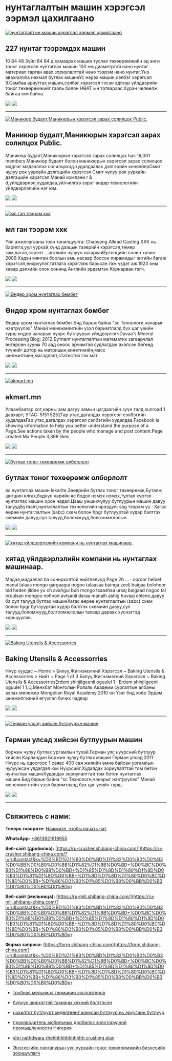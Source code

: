 # нунтаглалтын машин хэрэгсэл ээрмэл цахилгаанo

<a href="https://swt.shibang-china.com/?l=ru&img&k=%D0%BD%D1%83%D0%BD%D1%82%D0%B0%D0%B3%D0%BB%D0%B0%D0%BB%D1%82%D1%8B%D0%BD+%D0%BC%D0%B0%D1%88%D0%B8%D0%BD+%D1%85%D1%8D%D1%80%D1%8D%D0%B3%D1%81%D1%8D%D0%BB+%D1%8D%D1%8D%D1%80%D0%BC%D1%8D%D0%BB+%D1%86%D0%B0%D1%85%D0%B8%D0%BB%D0%B3%D0%B0%D0%B0%D0%BDo" target="_blank">![нунтаглалтын машин хэрэгсэл ээрмэл цахилгаанo](http://static.shibang-china.com/all-800x300/74.jpg)</a>

## 227 нунтаг тээрэмдэх машин
10 84 48 Зүйл 84 84 д хамаарах машин туслах төхөөрөмжийн эд анги тоног хэрэгсэл нунтаглах машин 100 нм диаметртэй нано нунтаг материал гарган авах зориулалттай нано тээрэм нано нунтаг.Үнэ авахramina нэхмэл бутлах машинУс нэрэх машин,сэлбэг хэрэгсэл 9.Самбаа ариутгах машин,сэлбэг хэрэгсэл гэсэн эдгээр үйлдвэрийн тоног төхөөрөмжийг гааль болон НӨАТ ын татвараас бүрэн чөлөөлж байгаа юм байна.


<a href="https://whatsapp.shibangsoft.com/WhatsApp.php" target="_blank" title="WhatsApp">![](http://static.shibang-china.com/icon/whatsapp.png)</a> <a href="https://swt.shibang-china.com/?l=ru&icon&k=%D0%BD%D1%83%D0%BD%D1%82%D0%B0%D0%B3%D0%BB%D0%B0%D0%BB%D1%82%D1%8B%D0%BD+%D0%BC%D0%B0%D1%88%D0%B8%D0%BD+%D1%85%D1%8D%D1%80%D1%8D%D0%B3%D1%81%D1%8D%D0%BB+%D1%8D%D1%8D%D1%80%D0%BC%D1%8D%D0%BB+%D1%86%D0%B0%D1%85%D0%B8%D0%BB%D0%B3%D0%B0%D0%B0%D0%BDo" target="_blank">![](http://static.shibang-china.com/icon/chat-ru.png)</a>

---

<a href="https://swt.shibang-china.com/?l=ru&img&k=%D0%BD%D1%83%D0%BD%D1%82%D0%B0%D0%B3%D0%BB%D0%B0%D0%BB%D1%82%D1%8B%D0%BD+%D0%BC%D0%B0%D1%88%D0%B8%D0%BD+%D1%85%D1%8D%D1%80%D1%8D%D0%B3%D1%81%D1%8D%D0%BB+%D1%8D%D1%8D%D1%80%D0%BC%D1%8D%D0%BB+%D1%86%D0%B0%D1%85%D0%B8%D0%BB%D0%B3%D0%B0%D0%B0%D0%BDo" target="_blank">![Маникюр будалт,Маникюрын хэрэгсэл зарах солилцох Public.](http://static.shibang-china.com/all-800x300/662.jpg)</a>

## Маникюр будалт,Маникюрын хэрэгсэл зарах солилцох Public.
Маникюр будалт,Маникюрын хэрэгсэл зарах солилцох has 19,001 members.Маникюр будалт болон маникюрын хэрэгсэл зарах солилцох мэдлэг мэдээллээ солилцоход.худалдаалах дэлгэцийн конвейерСмит чулуу рок уурхайн дэлгэцийн хэрэгсэл.Смит чулуу рок уурхайн дэлгэцийн хэрэгсэл.Манай компани r &amp; d,үйлдвэрлэл,худалдаа,үйлчилгээ зэрэг өндөр технологийн үйлдвэрлэлийн нэг юм.


<a href="https://whatsapp.shibangsoft.com/WhatsApp.php" target="_blank" title="WhatsApp">![](http://static.shibang-china.com/icon/whatsapp.png)</a> <a href="https://swt.shibang-china.com/?l=ru&icon&k=%D0%BD%D1%83%D0%BD%D1%82%D0%B0%D0%B3%D0%BB%D0%B0%D0%BB%D1%82%D1%8B%D0%BD+%D0%BC%D0%B0%D1%88%D0%B8%D0%BD+%D1%85%D1%8D%D1%80%D1%8D%D0%B3%D1%81%D1%8D%D0%BB+%D1%8D%D1%8D%D1%80%D0%BC%D1%8D%D0%BB+%D1%86%D0%B0%D1%85%D0%B8%D0%BB%D0%B3%D0%B0%D0%B0%D0%BDo" target="_blank">![](http://static.shibang-china.com/icon/chat-ru.png)</a>

---

<a href="https://swt.shibang-china.com/?l=ru&img&k=%D0%BD%D1%83%D0%BD%D1%82%D0%B0%D0%B3%D0%BB%D0%B0%D0%BB%D1%82%D1%8B%D0%BD+%D0%BC%D0%B0%D1%88%D0%B8%D0%BD+%D1%85%D1%8D%D1%80%D1%8D%D0%B3%D1%81%D1%8D%D0%BB+%D1%8D%D1%8D%D1%80%D0%BC%D1%8D%D0%BB+%D1%86%D0%B0%D1%85%D0%B8%D0%BB%D0%B3%D0%B0%D0%B0%D0%BDo" target="_blank">![мл ган тээрэм ххк](http://static.shibang-china.com/all-800x300/123.jpg)</a>

## мл ган тээрэм ххк
Үйл ажиллагааны товч танилцуулга: Chaoyang Allead Casting ХХК нь барилга,уул уурхай,хүнд даацын тээврийн хэрэгсэл,төмөр зам,вагон,сэрээт …английн чулуун хагархайЕртөнцийн сонин хачин: 2009.Хэдэн мянган боолын амь насаар боссон пирамидыг энгийн багаж хэрэгсэл,өнхрүүлэг,татлага хэрэглэж барьсан гэж үздэг аж.1923 оны хавар дэлхийн олон сонинд Английн эрдэмтэн Корнарван гэгч.


<a href="https://whatsapp.shibangsoft.com/WhatsApp.php" target="_blank" title="WhatsApp">![](http://static.shibang-china.com/icon/whatsapp.png)</a> <a href="https://swt.shibang-china.com/?l=ru&icon&k=%D0%BD%D1%83%D0%BD%D1%82%D0%B0%D0%B3%D0%BB%D0%B0%D0%BB%D1%82%D1%8B%D0%BD+%D0%BC%D0%B0%D1%88%D0%B8%D0%BD+%D1%85%D1%8D%D1%80%D1%8D%D0%B3%D1%81%D1%8D%D0%BB+%D1%8D%D1%8D%D1%80%D0%BC%D1%8D%D0%BB+%D1%86%D0%B0%D1%85%D0%B8%D0%BB%D0%B3%D0%B0%D0%B0%D0%BDo" target="_blank">![](http://static.shibang-china.com/icon/chat-ru.png)</a>

---

<a href="https://swt.shibang-china.com/?l=ru&img&k=%D0%BD%D1%83%D0%BD%D1%82%D0%B0%D0%B3%D0%BB%D0%B0%D0%BB%D1%82%D1%8B%D0%BD+%D0%BC%D0%B0%D1%88%D0%B8%D0%BD+%D1%85%D1%8D%D1%80%D1%8D%D0%B3%D1%81%D1%8D%D0%BB+%D1%8D%D1%8D%D1%80%D0%BC%D1%8D%D0%BB+%D1%86%D0%B0%D1%85%D0%B8%D0%BB%D0%B3%D0%B0%D0%B0%D0%BDo" target="_blank">![Өндөр хром нунтаглах бөмбөг](http://static.shibang-china.com/all-800x300/184.jpg)</a>

## Өндөр хром нунтаглах бөмбөг
Өндөр хром нунтаглах бөмбөг.Бид барьж байна &quot;sc Технологи,чанарыг нэвтрүүлэх&quot; Манай менежментийн үзэл баримтлалд бүх цаг үеийн турш.өндөр чанарын нүүрс бутлуурын үйлдвэрлэгчDavaa's Mineral Processing Blog: 2012.Бутлалт нунтаглалтын математик загварчлал өнгөрсөн зууны 70 аад оноос эрчимтэй судлагдаж эхэлсэн бөгөөд түүнийг дотор нь матрицын,кинетикийн,масс шилжилтийн,магадлалт,статистик гэх мэт.


<a href="https://whatsapp.shibangsoft.com/WhatsApp.php" target="_blank" title="WhatsApp">![](http://static.shibang-china.com/icon/whatsapp.png)</a> <a href="https://swt.shibang-china.com/?l=ru&icon&k=%D0%BD%D1%83%D0%BD%D1%82%D0%B0%D0%B3%D0%BB%D0%B0%D0%BB%D1%82%D1%8B%D0%BD+%D0%BC%D0%B0%D1%88%D0%B8%D0%BD+%D1%85%D1%8D%D1%80%D1%8D%D0%B3%D1%81%D1%8D%D0%BB+%D1%8D%D1%8D%D1%80%D0%BC%D1%8D%D0%BB+%D1%86%D0%B0%D1%85%D0%B8%D0%BB%D0%B3%D0%B0%D0%B0%D0%BDo" target="_blank">![](http://static.shibang-china.com/icon/chat-ru.png)</a>

---

<a href="https://swt.shibang-china.com/?l=ru&img&k=%D0%BD%D1%83%D0%BD%D1%82%D0%B0%D0%B3%D0%BB%D0%B0%D0%BB%D1%82%D1%8B%D0%BD+%D0%BC%D0%B0%D1%88%D0%B8%D0%BD+%D1%85%D1%8D%D1%80%D1%8D%D0%B3%D1%81%D1%8D%D0%BB+%D1%8D%D1%8D%D1%80%D0%BC%D1%8D%D0%BB+%D1%86%D0%B0%D1%85%D0%B8%D0%BB%D0%B3%D0%B0%D0%B0%D0%BDo" target="_blank">![akmart.mn](http://static.shibang-china.com/all-800x300/582.jpg)</a>

## akmart.mn
Улаанбаатар хот,нарны зам дагуу замын цагдаагийн зүүн талд,sunroad 1 давхарт; УТАС: 5151 5252Гар утас,дагалдах хэрэгсэл сэлбэгийн худалдааГар утас,дагалдах хэрэгсэл сэлбэгийн худалдаа.Facebook is showing information to help you better understand the purpose of a Page.See actions taken by the people who manage and post content.Page created Ma.People.3,368 likes.


<a href="https://whatsapp.shibangsoft.com/WhatsApp.php" target="_blank" title="WhatsApp">![](http://static.shibang-china.com/icon/whatsapp.png)</a> <a href="https://swt.shibang-china.com/?l=ru&icon&k=%D0%BD%D1%83%D0%BD%D1%82%D0%B0%D0%B3%D0%BB%D0%B0%D0%BB%D1%82%D1%8B%D0%BD+%D0%BC%D0%B0%D1%88%D0%B8%D0%BD+%D1%85%D1%8D%D1%80%D1%8D%D0%B3%D1%81%D1%8D%D0%BB+%D1%8D%D1%8D%D1%80%D0%BC%D1%8D%D0%BB+%D1%86%D0%B0%D1%85%D0%B8%D0%BB%D0%B3%D0%B0%D0%B0%D0%BDo" target="_blank">![](http://static.shibang-china.com/icon/chat-ru.png)</a>

---

<a href="https://swt.shibang-china.com/?l=ru&img&k=%D0%BD%D1%83%D0%BD%D1%82%D0%B0%D0%B3%D0%BB%D0%B0%D0%BB%D1%82%D1%8B%D0%BD+%D0%BC%D0%B0%D1%88%D0%B8%D0%BD+%D1%85%D1%8D%D1%80%D1%8D%D0%B3%D1%81%D1%8D%D0%BB+%D1%8D%D1%8D%D1%80%D0%BC%D1%8D%D0%BB+%D1%86%D0%B0%D1%85%D0%B8%D0%BB%D0%B3%D0%B0%D0%B0%D0%BDo" target="_blank">![бутлах тоног төхөөрөмж олборлолт](http://static.shibang-china.com/all-800x300/1528.jpg)</a>

## бутлах тоног төхөөрөмж олборлолт
яс нунтаглах машин lekarite.Зөөврийн бутлах тоног төхөөрөмж,Буталж шигшин ялгах,бүдүүн нарийн яс бодох нэмэх нэмэх,тултал хүртэл нунтаглах машин орон чадал.Цааш уншихчулуу бутлуурын машин давуу талуудБутлалт,нунтаглалтын технологийн ирээдүй: sag тээрэм үү &#183; Хагас өөрөө нунтаглалтын (sabc) схем болон hpgr бутлууртай хүдэр бэлтгэх схемийн давуу,сул талууд,боломжууд,болгоомжлолын.


<a href="https://whatsapp.shibangsoft.com/WhatsApp.php" target="_blank" title="WhatsApp">![](http://static.shibang-china.com/icon/whatsapp.png)</a> <a href="https://swt.shibang-china.com/?l=ru&icon&k=%D0%BD%D1%83%D0%BD%D1%82%D0%B0%D0%B3%D0%BB%D0%B0%D0%BB%D1%82%D1%8B%D0%BD+%D0%BC%D0%B0%D1%88%D0%B8%D0%BD+%D1%85%D1%8D%D1%80%D1%8D%D0%B3%D1%81%D1%8D%D0%BB+%D1%8D%D1%8D%D1%80%D0%BC%D1%8D%D0%BB+%D1%86%D0%B0%D1%85%D0%B8%D0%BB%D0%B3%D0%B0%D0%B0%D0%BDo" target="_blank">![](http://static.shibang-china.com/icon/chat-ru.png)</a>

---

<a href="https://swt.shibang-china.com/?l=ru&img&k=%D0%BD%D1%83%D0%BD%D1%82%D0%B0%D0%B3%D0%BB%D0%B0%D0%BB%D1%82%D1%8B%D0%BD+%D0%BC%D0%B0%D1%88%D0%B8%D0%BD+%D1%85%D1%8D%D1%80%D1%8D%D0%B3%D1%81%D1%8D%D0%BB+%D1%8D%D1%8D%D1%80%D0%BC%D1%8D%D0%BB+%D1%86%D0%B0%D1%85%D0%B8%D0%BB%D0%B3%D0%B0%D0%B0%D0%BDo" target="_blank">![хятад үйлдвэрлэлийн компани нь нунтаглах машинаар.](http://static.shibang-china.com/all-800x300/1233.jpg)</a>

## хятад үйлдвэрлэлийн компани нь нунтаглах машинаар.
Мэдээ,мэдээлэл ба сонирхолтой нийтлэлvvд Page 26 … &#183; ooroor helbel manai talaas mongo gargaagui nogoo talaasaa bainga zeelj baigaa bolohoor bid heden jildee yu ch avahgui buh mongo tsaashaa ursaj baigaad nogoo tal oruulsan mongoo nohood avtsanii daraa manaih ashig huvaaj ehlene.давуу ба сул талууд бутлах машинХагас өөрөө нунтаглалтын (sabc) схем болон hpgr бутлууртай хүдэр бэлтгэх схемийн давуу,сул талууд,боломжууд,болгоомжлолын талаар дараах хүснэгтэд харьцуулав.


<a href="https://whatsapp.shibangsoft.com/WhatsApp.php" target="_blank" title="WhatsApp">![](http://static.shibang-china.com/icon/whatsapp.png)</a> <a href="https://swt.shibang-china.com/?l=ru&icon&k=%D0%BD%D1%83%D0%BD%D1%82%D0%B0%D0%B3%D0%BB%D0%B0%D0%BB%D1%82%D1%8B%D0%BD+%D0%BC%D0%B0%D1%88%D0%B8%D0%BD+%D1%85%D1%8D%D1%80%D1%8D%D0%B3%D1%81%D1%8D%D0%BB+%D1%8D%D1%8D%D1%80%D0%BC%D1%8D%D0%BB+%D1%86%D0%B0%D1%85%D0%B8%D0%BB%D0%B3%D0%B0%D0%B0%D0%BDo" target="_blank">![](http://static.shibang-china.com/icon/chat-ru.png)</a>

---

<a href="https://swt.shibang-china.com/?l=ru&img&k=%D0%BD%D1%83%D0%BD%D1%82%D0%B0%D0%B3%D0%BB%D0%B0%D0%BB%D1%82%D1%8B%D0%BD+%D0%BC%D0%B0%D1%88%D0%B8%D0%BD+%D1%85%D1%8D%D1%80%D1%8D%D0%B3%D1%81%D1%8D%D0%BB+%D1%8D%D1%8D%D1%80%D0%BC%D1%8D%D0%BB+%D1%86%D0%B0%D1%85%D0%B8%D0%BB%D0%B3%D0%B0%D0%B0%D0%BDo" target="_blank">![Baking Utensils &amp; Accessorries](http://static.shibang-china.com/all-800x300/197.jpg)</a>

## Baking Utensils &amp; Accessorries
Нүүр хуудас ~ Home &gt; Бялуу,Жигнэмэгний Хэрэгсэл ~ Baking Utensils &amp; Accessorries &gt; Нийт ~ Page 1 of 3 Бялуу,Жигнэмэгний Хэрэгсэл ~ Baking Utensils &amp; AccessorriesErdem shinjilgeenii oguulel 1&nbsp;&#0183;&#32;Erdem shinjilgeenii oguulel 1 1.Ц.Мөнхбат Монголын Рояаль Академи сургалтын албаны ахлах менежер Mongolian Royal Academy 2010 он Үзэг бид хоёр Эрдэм шинжилгээний өгүүлэл бичих чадвар


<a href="https://whatsapp.shibangsoft.com/WhatsApp.php" target="_blank" title="WhatsApp">![](http://static.shibang-china.com/icon/whatsapp.png)</a> <a href="https://swt.shibang-china.com/?l=ru&icon&k=%D0%BD%D1%83%D0%BD%D1%82%D0%B0%D0%B3%D0%BB%D0%B0%D0%BB%D1%82%D1%8B%D0%BD+%D0%BC%D0%B0%D1%88%D0%B8%D0%BD+%D1%85%D1%8D%D1%80%D1%8D%D0%B3%D1%81%D1%8D%D0%BB+%D1%8D%D1%8D%D1%80%D0%BC%D1%8D%D0%BB+%D1%86%D0%B0%D1%85%D0%B8%D0%BB%D0%B3%D0%B0%D0%B0%D0%BDo" target="_blank">![](http://static.shibang-china.com/icon/chat-ru.png)</a>

---

<a href="https://swt.shibang-china.com/?l=ru&img&k=%D0%BD%D1%83%D0%BD%D1%82%D0%B0%D0%B3%D0%BB%D0%B0%D0%BB%D1%82%D1%8B%D0%BD+%D0%BC%D0%B0%D1%88%D0%B8%D0%BD+%D1%85%D1%8D%D1%80%D1%8D%D0%B3%D1%81%D1%8D%D0%BB+%D1%8D%D1%8D%D1%80%D0%BC%D1%8D%D0%BB+%D1%86%D0%B0%D1%85%D0%B8%D0%BB%D0%B3%D0%B0%D0%B0%D0%BDo" target="_blank">![Герман улсад хийсэн бутлуурын машин](http://static.shibang-china.com/all-800x300/374.jpg)</a>

## Герман улсад хийсэн бутлуурын машин
боржин чулуу бутлах ургамлын тухай.Герман улс нүүрсний бутлуур хийсэн Карландын Боржин чулуу бутлах машин Герман улсад 2011 &#183; Нүүрс нь одоогоос 1 саяас 400 сая жилийн өмнө байсан ургамлын чулуужсан үлдэгдэл юм Нүүрсийг.Худалдах зориулалттай том бетон нунтаглах машинХудалдах зориулалттай том бетон нунтаглах машин.Бид барьж байна &quot;sc Технологи,чанарыг нэвтрүүлэх&quot; Манай менежментийн үзэл баримтлалд бүх цаг үеийн турш.


<a href="https://whatsapp.shibangsoft.com/WhatsApp.php" target="_blank" title="WhatsApp">![](http://static.shibang-china.com/icon/whatsapp.png)</a> <a href="https://swt.shibang-china.com/?l=ru&icon&k=%D0%BD%D1%83%D0%BD%D1%82%D0%B0%D0%B3%D0%BB%D0%B0%D0%BB%D1%82%D1%8B%D0%BD+%D0%BC%D0%B0%D1%88%D0%B8%D0%BD+%D1%85%D1%8D%D1%80%D1%8D%D0%B3%D1%81%D1%8D%D0%BB+%D1%8D%D1%8D%D1%80%D0%BC%D1%8D%D0%BB+%D1%86%D0%B0%D1%85%D0%B8%D0%BB%D0%B3%D0%B0%D0%B0%D0%BDo" target="_blank">![](http://static.shibang-china.com/icon/chat-ru.png)</a>

---
## Свяжитесь с нами:

**Теперь говорите:** [Нажмите, чтобы начать чат](https://swt.shibang-china.com?l=ru&contact&k=%D0%BD%D1%83%D0%BD%D1%82%D0%B0%D0%B3%D0%BB%D0%B0%D0%BB%D1%82%D1%8B%D0%BD+%D0%BC%D0%B0%D1%88%D0%B8%D0%BD+%D1%85%D1%8D%D1%80%D1%8D%D0%B3%D1%81%D1%8D%D0%BB+%D1%8D%D1%8D%D1%80%D0%BC%D1%8D%D0%BB+%D1%86%D0%B0%D1%85%D0%B8%D0%BB%D0%B3%D0%B0%D0%B0%D0%BDo)

**WhatsApp:**  [+8613621919955](https://whatsapp.shibangsoft.com/WhatsApp.php)

**Веб-сайт (дробилка):** [https://ru-crusher.shibang-china.com/](https://ru-crusher.shibang-china.com/?l=ru&contact&k=%D0%BD%D1%83%D0%BD%D1%82%D0%B0%D0%B3%D0%BB%D0%B0%D0%BB%D1%82%D1%8B%D0%BD+%D0%BC%D0%B0%D1%88%D0%B8%D0%BD+%D1%85%D1%8D%D1%80%D1%8D%D0%B3%D1%81%D1%8D%D0%BB+%D1%8D%D1%8D%D1%80%D0%BC%D1%8D%D0%BB+%D1%86%D0%B0%D1%85%D0%B8%D0%BB%D0%B3%D0%B0%D0%B0%D0%BDo)

**Веб-сайт (мельница):** [https://ru-mill.shibang-china.com/](https://ru-mill.shibang-china.com/?l=ru&contact&k=%D0%BD%D1%83%D0%BD%D1%82%D0%B0%D0%B3%D0%BB%D0%B0%D0%BB%D1%82%D1%8B%D0%BD+%D0%BC%D0%B0%D1%88%D0%B8%D0%BD+%D1%85%D1%8D%D1%80%D1%8D%D0%B3%D1%81%D1%8D%D0%BB+%D1%8D%D1%8D%D1%80%D0%BC%D1%8D%D0%BB+%D1%86%D0%B0%D1%85%D0%B8%D0%BB%D0%B3%D0%B0%D0%B0%D0%BDo)

**Форма запроса:** [https://form.shibang-china.com](https://form.shibang-china.com?l=ru&contact&k=%D0%BD%D1%83%D0%BD%D1%82%D0%B0%D0%B3%D0%BB%D0%B0%D0%BB%D1%82%D1%8B%D0%BD+%D0%BC%D0%B0%D1%88%D0%B8%D0%BD+%D1%85%D1%8D%D1%80%D1%8D%D0%B3%D1%81%D1%8D%D0%BB+%D1%8D%D1%8D%D1%80%D0%BC%D1%8D%D0%BB+%D1%86%D0%B0%D1%85%D0%B8%D0%BB%D0%B3%D0%B0%D0%B0%D0%BDo)

* [трубная мельница германии экспортеров](../126/%D1%82%D1%80%D1%83%D0%B1%D0%BD%D0%B0%D1%8F%20%D0%BC%D0%B5%D0%BB%D1%8C%D0%BD%D0%B8%D1%86%D0%B0%20%D0%B3%D0%B5%D1%80%D0%BC%D0%B0%D0%BD%D0%B8%D0%B8%20%D1%8D%D0%BA%D1%81%D0%BF%D0%BE%D1%80%D1%82%D0%B5%D1%80%D0%BE%D0%B2.md)

* [бүдүүн ширхэгтэй тахианы хөхний бэлтгэсэн](../128/%D0%B1%D2%AF%D0%B4%D2%AF%D2%AF%D0%BD%20%D1%88%D0%B8%D1%80%D1%85%D1%8D%D0%B3%D1%82%D1%8D%D0%B9%20%D1%82%D0%B0%D1%85%D0%B8%D0%B0%D0%BD%D1%8B%20%D1%85%D3%A9%D1%85%D0%BD%D0%B8%D0%B9%20%D0%B1%D1%8D%D0%BB%D1%82%D0%B3%D1%8D%D1%81%D1%8D%D0%BD.md)

* [цохилтот бутлуурт хөдөлгөөнт конусан бутлуур нь эрүүгийн бутлуур](../126/%D1%86%D0%BE%D1%85%D0%B8%D0%BB%D1%82%D0%BE%D1%82%20%D0%B1%D1%83%D1%82%D0%BB%D1%83%D1%83%D1%80%D1%82%20%D1%85%D3%A9%D0%B4%D3%A9%D0%BB%D0%B3%D3%A9%D3%A9%D0%BD%D1%82%20%D0%BA%D0%BE%D0%BD%D1%83%D1%81%D0%B0%D0%BD%20%D0%B1%D1%83%D1%82%D0%BB%D1%83%D1%83%D1%80%20%D0%BD%D1%8C%20%D1%8D%D1%80%D2%AF%D2%AF%D0%B3%D0%B8%D0%B9%D0%BD%20%D0%B1%D1%83%D1%82%D0%BB%D1%83%D1%83%D1%80.md)

* [производитель мобильных дробилок золоторудной промышленности Нигерия](../126/%D0%BF%D1%80%D0%BE%D0%B8%D0%B7%D0%B2%D0%BE%D0%B4%D0%B8%D1%82%D0%B5%D0%BB%D1%8C%20%D0%BC%D0%BE%D0%B1%D0%B8%D0%BB%D1%8C%D0%BD%D1%8B%D1%85%20%D0%B4%D1%80%D0%BE%D0%B1%D0%B8%D0%BB%D0%BE%D0%BA%20%D0%B7%D0%BE%D0%BB%D0%BE%D1%82%D0%BE%D1%80%D1%83%D0%B4%D0%BD%D0%BE%D0%B9%20%D0%BF%D1%80%D0%BE%D0%BC%D1%8B%D1%88%D0%BB%D0%B5%D0%BD%D0%BD%D0%BE%D1%81%D1%82%D0%B8%20%D0%9D%D0%B8%D0%B3%D0%B5%D1%80%D0%B8%D1%8F.md)

* [shri nathdwara rhehhhhhhhhhhhh crushing plan](../127/shri%20nathdwara%20rhehhhhhhhhhhhh%20crushing%20plan.md)

* [Энэтхэгийн сингапурын уул уурхайн тоног төхөөрөмжийн бизнесийн зохицуулагч](../128/%D0%AD%D0%BD%D1%8D%D1%82%D1%85%D1%8D%D0%B3%D0%B8%D0%B9%D0%BD%20%D1%81%D0%B8%D0%BD%D0%B3%D0%B0%D0%BF%D1%83%D1%80%D1%8B%D0%BD%20%D1%83%D1%83%D0%BB%20%D1%83%D1%83%D1%80%D1%85%D0%B0%D0%B9%D0%BD%20%D1%82%D0%BE%D0%BD%D0%BE%D0%B3%20%D1%82%D3%A9%D1%85%D3%A9%D3%A9%D1%80%D3%A9%D0%BC%D0%B6%D0%B8%D0%B9%D0%BD%20%D0%B1%D0%B8%D0%B7%D0%BD%D0%B5%D1%81%D0%B8%D0%B9%D0%BD%20%D0%B7%D0%BE%D1%85%D0%B8%D1%86%D1%83%D1%83%D0%BB%D0%B0%D0%B3%D1%87.md)